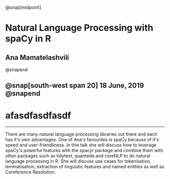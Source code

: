 @snap[midpoint]
# Natural Language Processing with spaCy in R

## Ana Mamatelashvili 
@snapend

@snap[south-west span 20]
18 June, 2019
@snapend
---

# afasdfasdfasdf 

---


There are many natural language processing libraries out there and each has it's own advantages. One of Ana's favourites is spaCy because of it's speed and user-friendliness. In this talk she will discuss how to leverage spaCy's powerful features with the spacyr package and combine them with other packages such as tidytext, quanteda and coreNLP to do natural language processing in R. She will discuss use cases for tokenisation, lemmatisation, extraction of linguistic features and named entities as well as Coreference Resolution.
